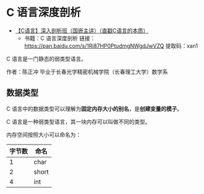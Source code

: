 # C 语言深度剖析

* [【C语言】深入剖析班（国嵌主讲）（直戳C语言的本质）](https://www.bilibili.com/video/BV1o741177Gv)
  * 书籍：C 语言深度剖析 链接：https://pan.baidu.com/s/1Ri87HP0PtudmgNWgdJwVZQ 提取码：xan1 

C 语言是一门静态的弱类型语言。

作者：陈正冲 毕业于长春光学精密机械学院（长春理工大学）数学系  

## 数据类型

C 语言中的数据类型可以理解为**固定内存大小的别名**，是**创建变量的模子**。

C 语言是一种弱类型语言，其一块内存可以叫做不同的类型。

内存空间按照大小可以命名为：

| 字节数 | 命名  |
| ------ | ----- |
| 1      | char  |
| 2      | short |
| 4      | int   |


